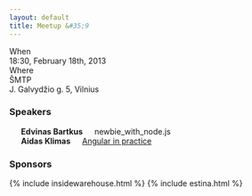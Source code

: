 ```yaml
---
layout: default
title: Meetup &#35;9
---
```


<div class="row">
  <div class="two columns">When</div>
  <div class="ten columns strong">18:30, February 18th, 2013</div>
</div>
<div class="row">
  <div class="two columns">Where</div>
  <div class="ten columns strong">
    ŠMTP<br />
    J. Galvydžio g. 5, Vilnius
  </div>
</div>

<h3>Speakers</h3>
<div class="row">
  <div class="six columns">
    <div class="three columns">
      <div class="gravatar">
        <a href="http://twitter.com/edvinasbartkus">
          <img src="http://gravatar.com/avatar/4a27a5c6ded9dc1f3e428e2897e0562d?s=70" alt="">
        </a>
      </div>
    </div>
    <div class="nine columns">
      <strong>Edvinas Bartkus</strong>
      <div>newbie_with_node.js</div>
    </div>
  </div>

  <div class="six columns">
    <div class="three columns">
      <div class="gravatar">
        <a href="https://github.com/AidasK">
          <img src="https://yt3.ggpht.com/-DumpQRL8NeM/AAAAAAAAAAI/AAAAAAAAAAA/nSk0bKsvE0E/s100-c-k-no/photo.jpg" alt="" />
        </a>
      </div>
    </div>
    <div class="nine columns">
      <strong>Aidas Klimas</strong>
      <div>
        <a href="http://klimas.lt/slides/1-angular-presentation/">Angular in practice</a>
      </div>
    </div>
  </div>
</div>

<h3>Sponsors</h3>
<div class="row">
  <div class="ten columns">
    {% include insidewarehouse.html %}
    {% include estina.html %}
  </div>
</div>
